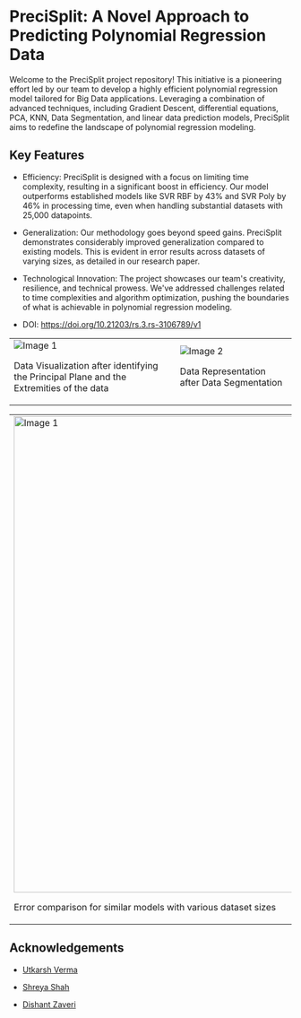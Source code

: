 # PreciSplit: A Novel Approach to Predicting Polynomial Regression Data
Welcome to the PreciSplit project repository! This initiative is a pioneering effort led by our team to develop a highly efficient polynomial regression model tailored for Big Data applications. Leveraging a combination of advanced techniques, including Gradient Descent, differential equations, PCA, KNN, Data Segmentation, and linear data prediction models, PreciSplit aims to redefine the landscape of polynomial regression modeling.

<h2>Key Features</h2>

- Efficiency: PreciSplit is designed with a focus on limiting time complexity, resulting in a significant boost in efficiency. Our model outperforms established models like SVR RBF by 43% and SVR Poly by 46% in processing time, even when handling substantial datasets with 25,000 datapoints.

- Generalization: Our methodology goes beyond speed gains. PreciSplit demonstrates considerably improved generalization compared to existing models. This is evident in error results across datasets of varying sizes, as detailed in our research paper.

- Technological Innovation: The project showcases our team's creativity, resilience, and technical prowess. We've addressed challenges related to time complexities and algorithm optimization, pushing the boundaries of what is achievable in polynomial regression modeling.
- DOI: https://doi.org/10.21203/rs.3.rs-3106789/v1

<table>
  <tr>
    <td>
      <img src="https://github.com/adityashah841/PreciSplit/assets/80106093/813af219-03c9-41ba-a6de-167f9e1ee864" alt="Image 1">
      <p>Data Visualization after identifying the Principal Plane and the Extremities of the data</p>
    </td>
    <td>
      <img src="https://github.com/adityashah841/PreciSplit/assets/80106093/78ca140e-7a98-47b8-b336-99122b75c618" alt="Image 2">
      <p>Data Representation after Data Segmentation</p>
    </td>
  </tr>
</table>

<table>
  <tr>
    <td>
      <img src="https://github.com/adityashah841/PreciSplit/assets/80106093/dc5c06eb-cb9b-4730-9301-65c49d59be45" alt="Image 1" width=850>
      <p>Error comparison for similar models with various dataset sizes</p>
    </td>
    <td>
      <img src="https://github.com/adityashah841/PreciSplit/assets/80106093/e73dbed4-6292-4974-8629-3c373689ba94" alt="Image 2">
      <p>Time comparison for similar models with various dataset sizes</p>
    </td>
  </tr>
</table>

<h2>Acknowledgements</h2>

- <a href="https://www.linkedin.com/in/utkarsh-verma-7a848622a/">Utkarsh Verma</a>

- <a href="https://www.linkedin.com/in/shreya-shah-98698923a/">Shreya Shah</a>

- <a href="https://www.linkedin.com/in/dishant-zaveri-4301471b9/">Dishant Zaveri</a>
